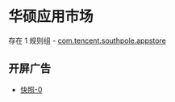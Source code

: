 # 华硕应用市场

存在 1 规则组 - [com.tencent.southpole.appstore](/src/apps/com.tencent.southpole.appstore.ts)

## 开屏广告

- [快照-0](https://i.gkd.li/import/13643179)
